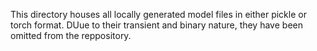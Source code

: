 This directory houses all locally generated model files in either pickle or torch format. DUue to their transient and binary nature, they have been omitted from the reppository. 

